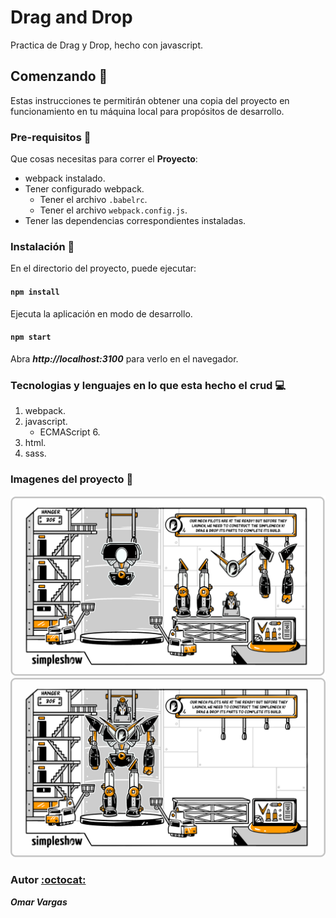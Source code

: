 # Drag and Drop

Practica de Drag y Drop, hecho con javascript.

## Comenzando :rocket:

Estas instrucciones te permitirán obtener una copia del proyecto en funcionamiento en tu máquina local para propósitos de desarrollo.

### Pre-requisitos :pencil:

Que cosas necesitas para correr el **Proyecto**:

* webpack instalado.
* Tener configurado webpack.
  * Tener el archivo ``.babelrc``.
  * Tener el archivo ``webpack.config.js``.
* Tener las dependencias correspondientes instaladas.

### Instalación :wrench:

En el directorio del proyecto, puede ejecutar:

#### ``npm install``

Ejecuta la aplicación en modo de desarrollo.
#### ``npm start``
Abra _**http://localhost:3100**_ para verlo en el navegador.

### Tecnologias y lenguajes en lo que esta hecho el **crud** :computer:

1. webpack.
2. javascript.
   * ECMAScript 6.
3. html.
4. sass. 

### Imagenes del proyecto :flower_playing_cards:

![img1-muestra](./img-muestra/img1-muestra.png)  
![img2-muestra](./img-muestra/img2-muestra.png)

### Autor [:octocat:](https://github.com/OmarVargas235)

**_Omar Vargas_**
